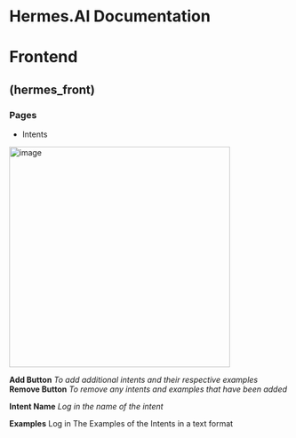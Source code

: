 # Hermes.AI Documentation

# Frontend

## (hermes_front)


### Pages
- Intents
<img width="397" alt="image" src="https://user-images.githubusercontent.com/69317200/187642022-e52abef8-1775-4e95-ae89-7200ca83541c.png">

**Add Button**
*To add additional intents and their respective examples*
**Remove Button**
*To remove any intents and examples that have been added*
 
**Intent Name**
*Log in the name of the intent*
 
**Examples**
 Log in The Examples of the Intents in a text format
